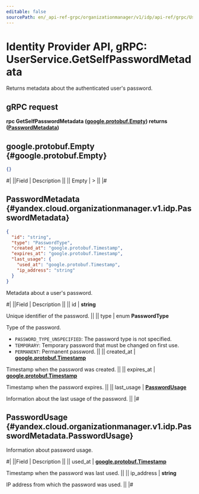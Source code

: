 ```yaml
---
editable: false
sourcePath: en/_api-ref-grpc/organizationmanager/v1/idp/api-ref/grpc/User/getSelfPasswordMetadata.md
---
```


# Identity Provider API, gRPC: UserService.GetSelfPasswordMetadata

Returns metadata about the authenticated user's password.

## gRPC request

**rpc GetSelfPasswordMetadata ([google.protobuf.Empty](https://developers.google.com/protocol-buffers/docs/reference/google.protobuf#google.protobuf.Empty)) returns ([PasswordMetadata](#yandex.cloud.organizationmanager.v1.idp.PasswordMetadata))**

## google.protobuf.Empty {#google.protobuf.Empty}

```json
{}
```

#|
||Field | Description ||
|| Empty | > ||
|#

## PasswordMetadata {#yandex.cloud.organizationmanager.v1.idp.PasswordMetadata}

```json
{
  "id": "string",
  "type": "PasswordType",
  "created_at": "google.protobuf.Timestamp",
  "expires_at": "google.protobuf.Timestamp",
  "last_usage": {
    "used_at": "google.protobuf.Timestamp",
    "ip_address": "string"
  }
}
```

Metadata about a user's password.

#|
||Field | Description ||
|| id | **string**

Unique identifier of the password. ||
|| type | enum **PasswordType**

Type of the password.

- `PASSWORD_TYPE_UNSPECIFIED`: The password type is not specified.
- `TEMPORARY`: Temporary password that must be changed on first use.
- `PERMANENT`: Permanent password. ||
|| created_at | **[google.protobuf.Timestamp](https://developers.google.com/protocol-buffers/docs/reference/google.protobuf#timestamp)**

Timestamp when the password was created. ||
|| expires_at | **[google.protobuf.Timestamp](https://developers.google.com/protocol-buffers/docs/reference/google.protobuf#timestamp)**

Timestamp when the password expires. ||
|| last_usage | **[PasswordUsage](#yandex.cloud.organizationmanager.v1.idp.PasswordMetadata.PasswordUsage)**

Information about the last usage of the password. ||
|#

## PasswordUsage {#yandex.cloud.organizationmanager.v1.idp.PasswordMetadata.PasswordUsage}

Information about password usage.

#|
||Field | Description ||
|| used_at | **[google.protobuf.Timestamp](https://developers.google.com/protocol-buffers/docs/reference/google.protobuf#timestamp)**

Timestamp when the password was last used. ||
|| ip_address | **string**

IP address from which the password was used. ||
|#